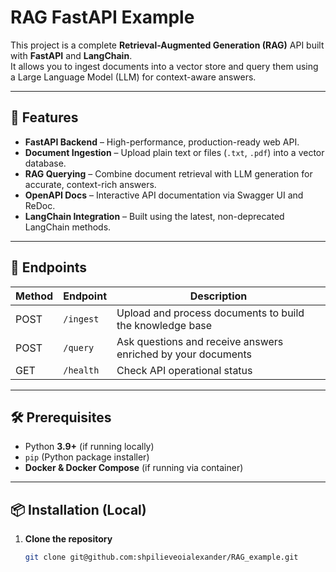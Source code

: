 # RAG FastAPI Example

This project is a complete **Retrieval-Augmented Generation (RAG)** API built with **FastAPI** and **LangChain**.  
It allows you to ingest documents into a vector store and query them using a Large Language Model (LLM) for context-aware answers.

---

## 🚀 Features
- **FastAPI Backend** – High-performance, production-ready web API.
- **Document Ingestion** – Upload plain text or files (`.txt`, `.pdf`) into a vector database.
- **RAG Querying** – Combine document retrieval with LLM generation for accurate, context-rich answers.
- **OpenAPI Docs** – Interactive API documentation via Swagger UI and ReDoc.
- **LangChain Integration** – Built using the latest, non-deprecated LangChain methods.

---

## 📌 Endpoints
| Method | Endpoint   | Description |
|--------|-----------|-------------|
| POST   | `/ingest` | Upload and process documents to build the knowledge base |
| POST   | `/query`  | Ask questions and receive answers enriched by your documents |
| GET    | `/health` | Check API operational status |

---

## 🛠 Prerequisites
- Python **3.9+** (if running locally)
- `pip` (Python package installer)
- **Docker & Docker Compose** (if running via container)

---

## 📦 Installation (Local)

1. **Clone the repository**
   ```bash
   git clone git@github.com:shpilieveoialexander/RAG_example.git
